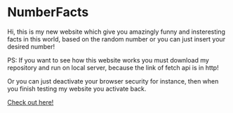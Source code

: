 # NumberFacts
Hi, this is my new website which give you amazingly funny and insteresting facts in this world, based on the random number or you can just insert your desired number!


PS: If you want to see how this website works you must download my repository and run on local server, because the link of fetch api is in http!

Or you can just deactivate your browser security for instance, then when you finish testing my website you activate back.


<a href="https://number-facts-steel.vercel.app/" target="_blank">Check out here!</a>
